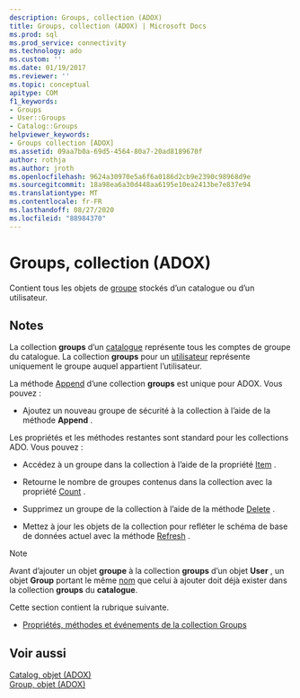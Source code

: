 ```yaml
---
description: Groups, collection (ADOX)
title: Groups, collection (ADOX) | Microsoft Docs
ms.prod: sql
ms.prod_service: connectivity
ms.technology: ado
ms.custom: ''
ms.date: 01/19/2017
ms.reviewer: ''
ms.topic: conceptual
apitype: COM
f1_keywords:
- Groups
- User::Groups
- Catalog::Groups
helpviewer_keywords:
- Groups collection [ADOX]
ms.assetid: 09aa7b0a-69d5-4564-80a7-20ad8189670f
author: rothja
ms.author: jroth
ms.openlocfilehash: 9624a30970e5a6f6a0186d2cb9e2390c98968d9e
ms.sourcegitcommit: 18a98ea6a30d448aa6195e10ea2413be7e837e94
ms.translationtype: MT
ms.contentlocale: fr-FR
ms.lasthandoff: 08/27/2020
ms.locfileid: "88984370"
---
```

# <a name="groups-collection-adox"></a>Groups, collection (ADOX)
Contient tous les objets de [groupe](./group-object-adox.md) stockés d’un catalogue ou d’un utilisateur.  
  
## <a name="remarks"></a>Notes  
 La collection **groups** d’un [catalogue](./catalog-object-adox.md) représente tous les comptes de groupe du catalogue. La collection **groups** pour un [utilisateur](./user-object-adox.md) représente uniquement le groupe auquel appartient l’utilisateur.  
  
 La méthode [Append](./append-method-adox-groups.md) d’une collection **groups** est unique pour ADOX. Vous pouvez :  
  
-   Ajoutez un nouveau groupe de sécurité à la collection à l’aide de la méthode **Append** .  
  
 Les propriétés et les méthodes restantes sont standard pour les collections ADO. Vous pouvez :  
  
-   Accédez à un groupe dans la collection à l’aide de la propriété [Item](../ado-api/item-property-ado.md) .  
  
-   Retourne le nombre de groupes contenus dans la collection avec la propriété [Count](../ado-api/count-property-ado.md) .  
  
-   Supprimez un groupe de la collection à l’aide de la méthode [Delete](./delete-method-adox-collections.md) .  
  
-   Mettez à jour les objets de la collection pour refléter le schéma de base de données actuel avec la méthode [Refresh](../ado-api/refresh-method-ado.md) .  
  
> [!NOTE]
>  Avant d’ajouter un objet **groupe** à la collection **groups** d’un objet **User** , un objet **Group** portant le même [nom](./name-property-adox.md) que celui à ajouter doit déjà exister dans la collection **groups** du **catalogue**.  
  
 Cette section contient la rubrique suivante.  
  
-   [Propriétés, méthodes et événements de la collection Groups](./groups-collection-properties-methods-and-events.md)  
  
## <a name="see-also"></a>Voir aussi  
 [Catalog, objet (ADOX)](./catalog-object-adox.md)   
 [Group, objet (ADOX)](./group-object-adox.md)